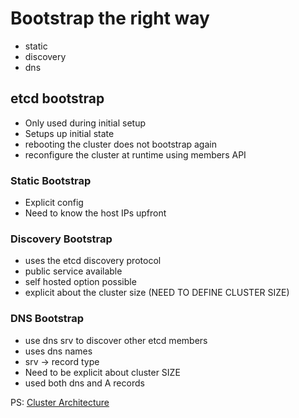 # Bootstrap the right way
- static
- discovery
- dns

## etcd bootstrap
- Only used during initial setup
- Setups up initial state
- rebooting the cluster does not bootstrap again
- reconfigure the cluster at runtime using members API

### Static Bootstrap
- Explicit config
- Need to know the host IPs upfront

### Discovery Bootstrap
- uses the etcd discovery protocol
- public service available
- self hosted option possible
- explicit about the cluster size (NEED TO DEFINE CLUSTER SIZE)

### DNS Bootstrap
- use dns srv to discover other etcd members
- uses dns names
- srv -> record type
- Need to be explicit about cluster SIZE
- used both dns and A records



PS: [Cluster Architecture](https://coreos.com/os/docs/latest/cluster-architectures.html)
